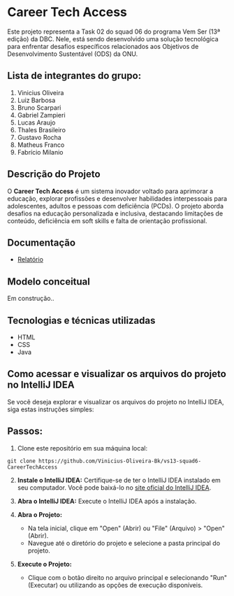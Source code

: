 # Career Tech Access 

Este projeto representa a Task 02 do squad 06 do programa Vem Ser (13ª edição) da DBC. Nele, está sendo desenvolvido uma solução tecnológica para enfrentar desafios específicos relacionados aos Objetivos de Desenvolvimento Sustentável (ODS) da ONU.

## Lista de integrantes do grupo:

1. Vinicius Oliveira
2. Luiz Barbosa
3. Bruno Scarpari
4. Gabriel Zampieri
5. Lucas Araujo
6. Thales Brasileiro
7. Gustavo Rocha
8. Matheus Franco
9. Fabrício Milanio 

## Descrição do Projeto

O **Career Tech Access** é um sistema inovador voltado para aprimorar a educação, explorar profissões e desenvolver habilidades interpessoais para adolescentes, adultos e pessoas com deficiência (PCDs). O projeto aborda desafios na educação personalizada e inclusiva, destacando limitações de conteúdo, deficiência em soft skills e falta de orientação profissional.

## Documentação
- [Relatório](https://docs.google.com/document/d/1MtV4xytTCXQmWsc4Lt2vo7vxvdVKc3U3UtfwAtSMtZQ/edit)

## Modelo conceitual

Em construção.. 

## Tecnologias e técnicas utilizadas

- HTML
- CSS
- Java

## Como acessar e visualizar os arquivos do projeto no IntelliJ IDEA

Se você deseja explorar e visualizar os arquivos do projeto no IntelliJ IDEA, siga estas instruções simples:

## Passos:

1. Clone este repositório em sua máquina local:
```
git clone https://github.com/Vinicius-Oliveira-Bk/vs13-squad6-CareerTechAccess
```

2. **Instale o IntelliJ IDEA:**
   Certifique-se de ter o IntelliJ IDEA instalado em seu computador. Você pode baixá-lo no [site oficial do IntelliJ IDEA](https://www.jetbrains.com/idea/download/).

3. **Abra o IntelliJ IDEA:**
   Execute o IntelliJ IDEA após a instalação.

4. **Abra o Projeto:**
   - Na tela inicial, clique em "Open" (Abrir) ou "File" (Arquivo) > "Open" (Abrir).
   - Navegue até o diretório do projeto e selecione a pasta principal do projeto.

5. **Execute o Projeto:**
   - Clique com o botão direito no arquivo principal e selecionando "Run" (Executar) ou utilizando as opções de execução disponíveis.
